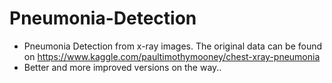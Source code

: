 # Pneumonia-Detection
* Pneumonia Detection from x-ray images. The original data can be found on https://www.kaggle.com/paultimothymooney/chest-xray-pneumonia
* Better and more improved versions on the way..
